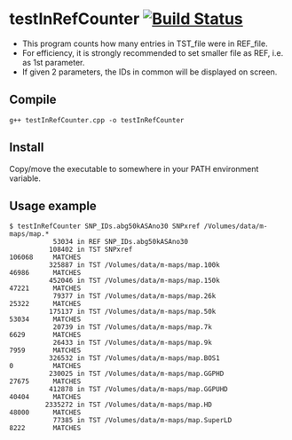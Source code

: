 # testInRefCounter [![Build Status](https://travis-ci.org/cbkmephisto/testInRefCounter.svg?branch=master)](https://travis-ci.org/cbkmephisto/testInRefCounter)
- This program counts how many entries in TST_file were in REF_file.
- For efficiency, it is strongly recommended to set smaller file as REF, i.e. as 1st parameter.
- If given 2 parameters, the IDs in common will be displayed on screen.

## Compile
```
g++ testInRefCounter.cpp -o testInRefCounter
```
## Install
Copy/move the executable to somewhere in your PATH environment variable.

## Usage example
```
$ testInRefCounter SNP_IDs.abg50kASAno30 SNPxref /Volumes/data/m-maps/map.*
           53034 in REF SNP_IDs.abg50kASAno30
          108402 in TST SNPxref                                         106068     MATCHES  
          325887 in TST /Volumes/data/m-maps/map.100k                   46986      MATCHES  
          452046 in TST /Volumes/data/m-maps/map.150k                   47221      MATCHES  
           79377 in TST /Volumes/data/m-maps/map.26k                    25322      MATCHES  
          175137 in TST /Volumes/data/m-maps/map.50k                    53034      MATCHES  
           20739 in TST /Volumes/data/m-maps/map.7k                     6629       MATCHES  
           26433 in TST /Volumes/data/m-maps/map.9k                     7959       MATCHES  
          326532 in TST /Volumes/data/m-maps/map.BOS1                   0          MATCHES  
          230025 in TST /Volumes/data/m-maps/map.GGPHD                  27675      MATCHES  
          412878 in TST /Volumes/data/m-maps/map.GGPUHD                 40404      MATCHES  
         2335272 in TST /Volumes/data/m-maps/map.HD                     48000      MATCHES  
           77385 in TST /Volumes/data/m-maps/map.SuperLD                8222       MATCHES  
```
